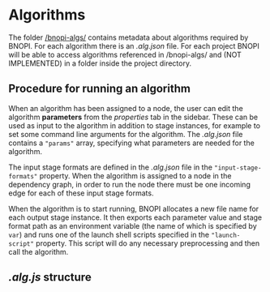 # Algorithms

The folder [/bnopi-algs/](/bnopi-algs/) contains metadata about algorithms required by BNOPI. For each algorithm there is an *.alg.json* file. For each project BNOPI will be able to access algorithms referenced in /bnopi-algs/ and (NOT IMPLEMENTED) in a folder inside the project directory.

## Procedure for running an algorithm

When an algorithm has been assigned to a node, the user can edit the algorithm **parameters** from the *properties* tab in the sidebar. These can be used as input to the algorithm in addition to stage instances, for example to set some command line arguments for the algorithm. The *.alg.json* file contains a `"params"` array, specifying what parameters are needed for the algorithm.

<!-- param type definition  -->

<!-- procedure for selecting stage instance dependencies (NOT IMPLEMENTED) -->

The input stage formats are defined in the *.alg.json* file in the `"input-stage-formats"` property. When the algorithm is assigned to a node in the dependency graph, in order to run the node there must be one incoming edge for each of these input stage formats.

<!-- stage format type definition -->

When the algorithm is to start running, BNOPI allocates a new file name for each output stage instance. It then exports each parameter value and stage format path as an environment variable (the name of which is specified by `var`) and runs one of the launch shell scripts specified in the `"launch-script"` property. This script will do any necessary preprocessing and then call the algorithm.


## *.alg.js* structure

<!-- TODO -->



